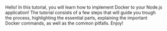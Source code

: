 Hello! In this tutorial, you will learn how to implement Docker to your Node.js application! The tutorial consists of a few steps that will guide you trough the process, highlighting the essential parts, explaining the important Docker commands, as well as the common pitfalls. Enjoy!
